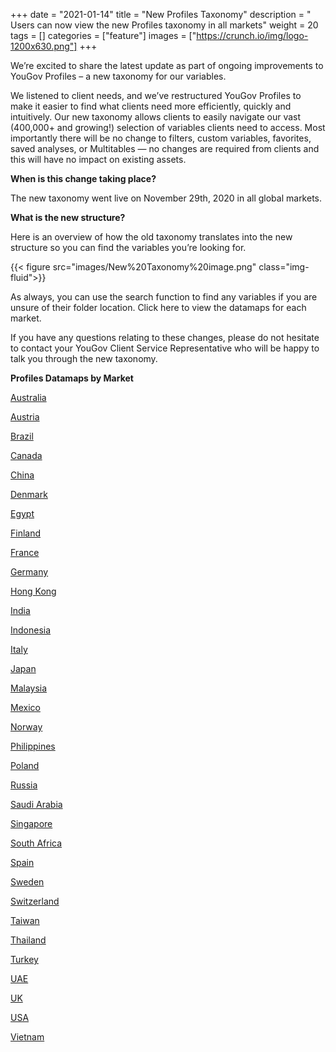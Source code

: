 +++
date = "2021-01-14"
title = "New Profiles Taxonomy"
description = " Users can now view the new Profiles taxonomy in all markets"
weight = 20
tags = []
categories = ["feature"]
images = ["https://crunch.io/img/logo-1200x630.png"]
+++


We’re excited to share the latest update as part of ongoing improvements to YouGov Profiles – a new taxonomy for our variables. 

We listened to client needs, and we’ve restructured YouGov Profiles to make it easier to find what clients need more efficiently, quickly and intuitively. Our new taxonomy allows clients to easily navigate our vast (400,000+ and growing!) selection of variables clients need to access. Most importantly there will be no change to filters, custom variables, favorites, saved analyses, or Multitables — no changes are required from clients and this will have no impact on existing assets.


**When is this change taking place?** 

The new taxonomy went live on November 29th, 2020 in all global markets. 


**What is the new structure?**

Here is an overview of how the old taxonomy translates into the new structure so you can find the variables you’re looking for.

{{< figure src="images/New%20Taxonomy%20image.png" class="img-fluid">}}

As always, you can use the search function to find any variables if you are unsure of their folder location. Click here to view the datamaps for each market.

If you have any questions relating to these changes, please do not hesitate to contact your YouGov Client Service Representative who will be happy to talk you through the new taxonomy. 
 
**Profiles Datamaps by Market** 

[Australia](/images/Datamap%20-%20Australia.pdf)

[Austria](/images//Datamap%20-%20Austria.pdf)

[Brazil](/images//Datamap%20-%20Brazil.pdf)

[Canada](/images/Datamap%20-%20Canada.pdf)

[China](/images/Datamap%20-%20China.pdf)

[Denmark](/images/Datamap%20-%20Denmark.pdf)

[Egypt](/images/Datamap%20-%20Egypt.pdf)

[Finland](/images/Datamap%20-%20Finland.pdf)

[France](/images/Datamap%20-%20France.pdf)

[Germany](/images/Datamap%20-%20Germany.pdf)

[Hong Kong](/images/Datamap%20-%20HongKong.pdf)

[India](/images/Datamap%20-%20India.pdf)

[Indonesia](/images/Datamap%20-%20Indonesia.pdf)

[Italy](/images/Datamap%20-%20Italy.pdf)

[Japan](/images/Datamap%20-%20Japan.pdf)

[Malaysia](/images/Datamap%20-%20Malaysia.pdf)

[Mexico](/images/Datamap%20-%20Mexico.pdf)

[Norway](/images/Datamap%20-%20Norway.pdf)

[Philippines](/images/Datamap%20-%20Philippines.pdf)

[Poland](/images/Datamap%20-%20Poland.pdf)

[Russia](/images/Datamap%20-%20Russia.pdf)

[Saudi Arabia](/images/Datamap%20-%20Saudi%20Arabia.pdf)

[Singapore](/images/Datamap%20-%20Singapore.pdf)

[South Africa](/images/Datamap%20-%20South%20Africa.pdf)

[Spain](/images/Datamap%20-%20Spain.pdf)

[Sweden](/images/Datamap%20-%20Sweden.pdf)

[Switzerland](/images/Datamap%20-%20Switzerland.pdf)

[Taiwan](/images/Datamap%20-%20Taiwan.pdf)

[Thailand](/images/Datamap%20-%20Thailand.pdf)

[Turkey](/images/Datamap%20-%20Turkey.pdf)

[UAE](/images/Datamap%20-%20UAE.pdf)

[UK](/images/Datamap%20-%20UK.pdf)

[USA](/images/Datamap%20-%20USA.pdf)

[Vietnam](/images/Datamap%20-%20Vietnam.pdf)



